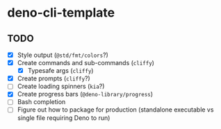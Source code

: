 # deno-cli-template

## TODO

- [x] Style output (`@std/fmt/colors`?)
- [x] Create commands and sub-commands (`cliffy`)
  - [x] Typesafe args (`cliffy`)
- [x] Create prompts (`cliffy`?)
- [ ] Create loading spinners (`kia`?)
- [x] Create progress bars (`@deno-library/progress`)
- [ ] Bash completion
- [ ] Figure out how to package for production (standalone executable vs single file requiring Deno to run)
